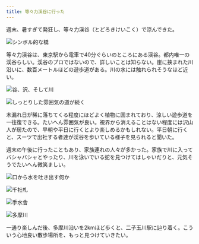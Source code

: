 ```yaml
---
title: 等々力渓谷に行った
---
```

週末、暑すぎて発狂し、等々力渓谷（とどろきけいこく）で涼んできた。

![](https://lh5.googleusercontent.com/Tu6l-3C6lpdfL9tDtFv2KamAPX5ffyh1NHxUUpUlNlJyqHThx1GDF9YgmmV4ND0QZGh9jFoyBhh3QeusHYTmLpQzjHCMStQ6Y1oid3XqX44eRnfG9Mm8XohWa25W6ze8K9E_dahQXjnmMGVYywo "シンボル的な橋")

等々力渓谷は、東京駅から電車で40分ぐらいのところにある渓谷。都内唯一の渓谷らしい。渓谷のプロではないので、詳しいことは知らない。崖に挟まれた川沿いに、数百メートルほどの遊歩道がある。川の水には触れられそうなほど近い。

![](https://lh3.googleusercontent.com/JitVQTBW3M26GR0MeAw6rSS-hEa3NsprKzXDFpstSvjGEgStJp_C9JODP2ZfFJbO7psbJ2VdwdJBY1ZQ4RLo5DzsDYnNfq6I5EnZX-uvf9mL78vVeB0bK0g7_l1fCDcewrZXpQB19ttcUzQ6_uk "谷、沢、そして川")

![](https://lh5.googleusercontent.com/_YqHOmBTMREttj2OBSSUKvEKSkdibaYVTFPHsEdbUmeHjFT0QXHlRkH4jOEyHIXmLQVUEQcQFyjsmMbi27ELBAHztUbv-LghSUV3V3h-9GeC9G54KDzM5pVvnOyFJbu_9o9qknIgbmmRFOkoFvk "しっとりした雰囲気の道が続く")

木漏れ日が稀に落ちてくる程度にほどよく植物に囲まれており、涼しい遊歩道を一往復できる。たいへん雰囲気が良い。視界から消えることはない程度には沢山人が居たので、早朝や平日に行くとより楽しめるかもしれない。平日朝に行くと、スーツで出社する者達が渓谷を歩いている様子を見られると聞いた。

週末の午後に行ったこともあり、家族連れの人々が多かった。家族で川に入ってバシャバシャとやったり、川を泳いでいる蛇を見つけてはしゃいだりと、元気そうでたいへん微笑ましい。

![](https://lh4.googleusercontent.com/5OEvxywN5ldaGKvrWzVKtxQtDew3SX3RbKX7BqdSgKNQw5mOxzeqjOmJFJVvHe7FNRvnMHLiK9vFK33F3Vlp0rsW0RfuGC4mt5IsbAyPtbMsLuid7eMxNDqMtblB-DOloLqFr9wRoJ1GXSk7xXY "口から水を吐き出す何か")

![](https://lh5.googleusercontent.com/L7JUBbpvr8ibVGyIfn9Z97BFjhUX7RYH9eyOjMVHT-cKIPQjIDBc65renj4nV9YHMXctUdWvYhtpqm563xY2YYEkUy4MpNoC9L7ahV5rOC-8phuqHLqTBGcmPhe-FnUyOP0wj6Ta9dGovBLo68E "千社札")

![](https://lh6.googleusercontent.com/Aq7TYWxcZptN46EZU0O5Rr7dK_MQuxRM6P1HeONEs5pMjAnZfTMKV2SoCEPlG8VJGFB68m-n1GKBwlLDYGfmIIaSA7vlxZYNTDLsgyt1gdcxNa-UuhxbSBy4HhELdtHwilZMHrLjNMZ4mOtUhlQ "手水舎")

![](https://lh6.googleusercontent.com/b_ZQNspmMSeHjR2J-1QEQV-e3PaQWtsweJbR0FNrAdkoY8QThTw9LAFO0cmNAXM7mDfE5et3YdulXUwB2dcBclBGRMqdQ3Fz6Rjop7CpkepdicCENNNdvcEmT-DHArlE3M-sovuMTsgIjLGtOt8 "多摩川")

一通り楽しんだ後、多摩川沿いを2kmほど歩くと、二子玉川駅に辿り着く。こういう心地良い散歩場所を、もっと見つけていきたい。
